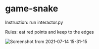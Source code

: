 # game-snake

Instruction: run interactor.py

Rules: eat red points and keep to the edges

![Screenshot from 2021-07-14 15-31-15](https://user-images.githubusercontent.com/49211921/125623104-0e51853f-3b23-4be7-b02e-83378693bfb1.png)


